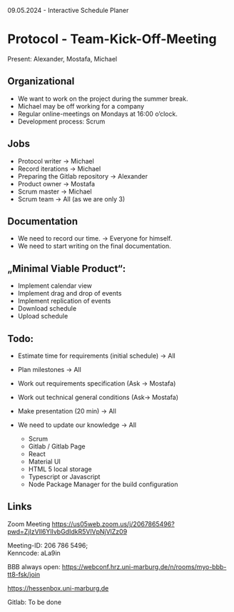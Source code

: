 09.05.2024 - Interactive Schedule Planer

# Protocol - Team-Kick-Off-Meeting

Present: Alexander, Mostafa, Michael

## Organizational
- We want to work on the project during the summer break.
- Michael may be off working for a company
- Regular online-meetings on Mondays at 16:00 o’clock.
- Development process: Scrum

## Jobs
- Protocol writer → Michael
- Record iterations → Michael
- Preparing the Gitlab repository → Alexander
- Product owner → Mostafa
- Scrum master → Michael
- Scrum team → All (as we are only 3)

## Documentation
- We need to record our time. → Everyone for himself.
- We need to start writing on the final documentation.

## „Minimal Viable Product“:
- Implement calendar view
- Implement drag and drop of events
- Implement replication of events
- Download schedule
- Upload schedule			
		
## Todo:
- Estimate time for requirements (initial schedule) → All
- Plan milestones → All
- Work out requirements specification (Ask → Mostafa)		
- Work out technical general conditions (Ask→ Mostafa)	
- Make presentation (20 min) → All

- We need to update our knowledge → All
  - Scrum
  - Gitlab /  Gitlab Page
  - React	
  - Material UI	
  - HTML 5 local storage 	
  - Typescript or Javascript	
  - Node Package Manager for the build configuration	

## Links
Zoom Meeting
https://us05web.zoom.us/j/2067865496?pwd=ZjIzVll6YlIvbGdIdkR5VlVpNjVlZz09

Meeting-ID: 206 786 5496;  
Kenncode: aLa9in

BBB always open:
https://webconf.hrz.uni-marburg.de/n/rooms/myo-bbb-tt8-fsk/join

https://hessenbox.uni-marburg.de

Gitlab: To be done
